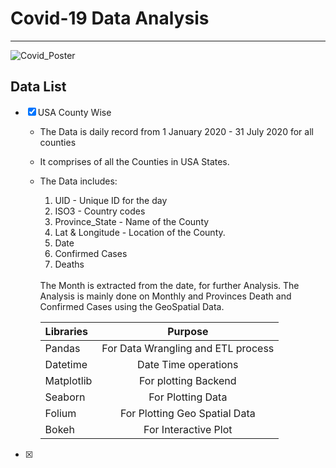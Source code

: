 # Covid-19 Data Analysis
---


![Covid_Poster](https://scwcontent.affino.com/AcuCustom/Sitename/DAM/022/data_graph__virus_Adobe.jpg)

## Data List

- [x]  USA County Wise
    - The Data is daily record from 
    1 January 2020 - 31 July 2020 for all counties
    - It comprises of all the Counties in USA States.
    - The Data includes:
        1. UID - Unique ID for the day
        2. ISO3 - Country codes 
        3. Province_State - Name of the County
        4. Lat & Longitude - Location of the County.
        5. Date
        6. Confirmed Cases
        7. Deaths
        <br>
        The Month is extracted from the date, for further Analysis.
        The Analysis is mainly done on Monthly and Provinces Death and Confirmed Cases using the GeoSpatial Data.

        | Libraries | Purpose     |
        | :------------- | :----------: |
        |  Pandas | For Data Wrangling and ETL process   |
        | Datetime  | Date Time operations |
        | Matplotlib  | For plotting Backend | 
        | Seaborn  | For Plotting Data | 
        | Folium  | For Plotting Geo Spatial Data | 
        | Bokeh  | For Interactive Plot | 
        
-   [x]